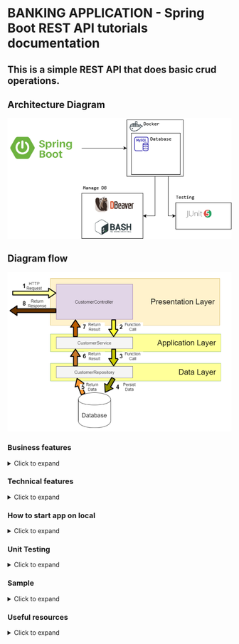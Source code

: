 # BANKING APPLICATION - Spring Boot REST API tutorials documentation

## This is a simple REST API that does basic crud operations.

## Architecture Diagram

![Image](./src/main/resources/architecture-diagram.drawio.png)

## Diagram flow

[![Image](./src/main/resources/3-layered-architecture.JPG)](https://medium.com/java-vault/layered-architecture-b2f4ebe8d587)

### Business features

<details>
<summary>Click to expand</summary><br>
  <ol>
    <li>Fetch all customers with pagination</li>
    <li>Get customer by account</li>
    <li>Search customers by field name, with pagination</li>
    <li>Create account for customers</li>
    <li>Update customers by account number</li>
    <li>Delete customer by account number</li>
    <li>Transfer credit from one acc number to another</li>
  </ol>

</details>

### Technical features

<details>
<summary>Click to expand</summary><br>

<ol>
<li><b>Jackson Annotations</b></li><br>

The Jackson JSON toolkit contains a set of Java annotations which you can use to influence how JSON is read into objects, or what JSON is generated from the objects. Click [HERE](http://tutorials.jenkov.com/java-json/jackson-annotations.html) for more information. <br>

<details><br>
<summary>Click to expand annotations example</summary>

<b>Creation timestamp</b>

Marks a property as the creation timestamp of the containing entity. The property value will be set to the current VM
date exactly once when saving the owning entity for the first time.

```
@CreationTimestamp
private Date createdAt;
```

<b>Update timestamp</b>
Marks a property as the update timestamp of the containing entity. The property value will be set to the current VM date
whenever the owning entity is updated

```
@UpdateTimestamp
private Date updatedAt;
```

<b>Know that entity having camelCase will mapped into db into under_score eg: </b>

```
birthDate -> birth_date in Database
```

<b>Arrange your order of json properties. Currently the id is at the bottom. we can bring this up by adding this at class level: </b>

```
@JsonPropertyOrder({"firstName","lastName"})
```

From this example, firstName will be at the most top followed by lastName

<b>Hide json property. You can hide certain property of json. let us hide lastName by this annotation in entity:</b>

```
@JsonIgnore
private String lastName;
```

<b> Rename json property. You can rename your json property name instead of using the default value based on variable name</b>

```
@JsonProperty("MyAwesomeFirstName")
private String firstName;
```

  </ul>
</details><br>
<li><b>Validations</b></li><br>

We assume that this is web-service where user can enter any field and value so a lot of validation is needed. Although most of the time validation will be done in front-end. Click [here](https://reflectoring.io/bean-validation-with-spring-boot/) for more information.

<li><b>Swagger Api</b></li><br>

An open source project used to generate the REST API documents for RESTful web services. It provides a user interface to access our RESTful web services via the web browser.

We have one class for this config to do all the necessary configurations there. Click [here](https://stackoverflow.com/questions/70043841/swagger-2-issue-spring-boot) for any issues faced. You can access it in JSON-based or UI-based. These two have their default url. You can, of course customize this.

JSON-based

    http://localhost:9090/v2/api-docs

UI-based

    http://localhost:9090/swagger-ui.html

<li><b>Scheduler</b></li><br>

Scheduling is a process of executing the tasks for the specific time period. Spring Boot provides a good support to write a scheduler on the Spring applications. You can set the interval using cron or time units eg

```
@Scheduled(fixedDelay = 1000)
@Scheduled(fixedRate = 1000)
@Scheduled(fixedDelay = 1000, initialDelay = 1000)
@Scheduled(cron = "0 15 10 15 * ?")
@Scheduled(cron = "0 15 10 15 * ?", zone = "Europe/Paris")
```

<details><br>
<summary>Click to expand Cron Expression</summary>

<b>Cron Expression</b><br>

It is always an advantage to know what your cron expression value is by using CronParser library

    <!-- https://mvnrepository.com/artifact/net.redhogs.cronparser/cron-parser-spring -->
    <dependency>
          <groupId>net.redhogs.cronparser</groupId>
          <artifactId>cron-parser-spring</artifactId>
          <version>3.5</version>
    </dependency>

Not sure what expression to use? Click [here](https://www.freeformatter.com/cron-expression-generator-quartz.html) to generate expression online
</details><br>

<li><b>Initializer</b></li><br>

How to run logic at the startup of a Spring application? There many ways to achieve this:

1. @PostConstruct Annotation
2. _InitializingBean_ Interface
3. _ApplicationListener_
4. _@Bean initMethod_ Attribute
5. Constructor Injection
6. _CommandLineRunner_
7. _ApplicationRunner_
8. Combining any combination above  

For simplicity we will use _CommandLineRunner_ for this project.  

Spring Boot provides a _CommandLineRunner_ interface with a callback _run()_ method. This method will be called after the Spring application context is instantiated. [More info](https://www.baeldung.com/spring-boot-console-app)

<li><b>Console appenders</b></li><br>

The console log can be customized to suit your preferences. we can customize the date format or what to display.

For quick setup, simply add this in your property:

    spring.main.banner-mode=off
    spring.output.ansi.enabled=ALWAYS
    logging.pattern.console=%clr(%d{yy-MM-dd E HH:mm:ss.SSS}){blue} %clr(%-5p) %clr(${PID}){faint} %clr(---){faint} %clr([%8.15t]){cyan} %clr(%-40.40logger{0}){blue} %clr(:){red} %clr(%m){faint}%n

Default console display:
![Image](./src/main/resources/before-customize-console.PNG)
Customized console display:
![Image](./src/main/resources/after-customize-console.PNG)

[More info](https://howtodoinjava.com/spring-boot2/logging/console-logging-configuration/)
[More info](https://docs.spring.io/spring-boot/docs/current/reference/html/features.html#features.logging)

<li><b>Spring boot custom banner</b></li><br>

Customize the default Spring Boot Banner. You can use images or plain text. To generate text,
use [ASCII Text Signature Generator](https://www.kammerl.de/ascii/AsciiSignature.php). Configure your image-based banner [here](https://www.baeldung.com/spring-boot-custom-banners). Color your text banner [here](https://www.baeldung.com/spring-boot-color-banner)

Result sample:
![Image](./src/main/resources/banner-sample.PNG)

<li><b>Global exception - @ControllerAdvice</b></li><br>

<details>
<summary>Click to expand</summary><br>
  <ul>
  <li><b>Intro</b></li>

During the software development process, it is inevitable to handle all kinds of exceptions. For me, at least half of
the time is spent dealing with all kinds of exceptions, so there will be a lot of try {...} catch {...} finally {...}
code blocks in the code, which not only has a lot of redundant code, but also affects the readability of the code.

  <li><b>So what is it?</b></li>

Spring consider exception handling a cross-cutting concern, thus it allows you to handle exceptions separately from the
rest of your code. This approach truly does work great with Spring!

Used for global error handling in the Spring MVC application. It also has full control over the body of the response and
the status code.

  <li><b>Types</b></li>

There are 2 types: <br>

  <ol>
  <li><b>Custom exception</b></li>

Where u throw yourself if it meets your condition and use GlobalExceptionHandler to
handle [HERE](https://stackoverflow.com/questions/67090406/throw-custom-exception-with-spring-data-rest)

  <li><b>Global exception</b></li>

Where it throws itself and u handle it using GlobalExceptionHandler

  </ol>

  <li><b>Benefits</b></li>

No cluttering of your code surrounding with try-catch blocks. This will result in cleaner and manageable code. You can have more meaningful error message

</ul>
</details><br>

 <li><b>Entity</b></li><br>

Entities in JPA are nothing but POJOs representing data that can be persisted to the database. An entity represents a table stored in a database. Every instance of an entity represents a row in the table. This will be in Employee.java

  <li><b>Prepopulate data</b></li><br>

We can add values in our table in data.sql in resources folder. This values will be added when Spring starts. In certain scenario you might not able able to populate thru this approach so you have to manually add values thru test cases.

This test case will be created under repository test folder, for the sake of Project Structure Best Practices. But first we need to create repository, then generate test case through it, run Spring, then run this test. [(More info)](https://youtu.be/Geq60OVyBPg?t=2422)


  <li><b>Handle data in DB when Spring Boot starts</b></li><br>

To retain the same data state everytime Spring boot starts, configure this in your application.properties:

```
spring.jpa.hibernate.ddl-auto=update
```

To reset or reload the data from script everytime Spring boot starts, configure this in your application.properties:

```
spring.jpa.hibernate.ddl-auto=create
```

[Source](https://www.baeldung.com/spring-boot-data-sql-and-schema-sql)

  </ol>
</details>

### How to start app on local

<details>
<summary>Click to expand</summary><br>

_We are using [MySql](https://www.mysql.com/) as our DB, [Docker](https://www.docker.com/) to run
DB, [Dbeaver](https://dbeaver.io/) to manage DB, and [Postman](https://www.postman.com/) to run requests_

  <ul>
    <li><b>Setting up DB using Docker</b></li><br>

We will create DB without having to manually create from RDBMS by utilising Spring JPA. Our table will look something like this:

[![Image](./src/main/resources/sql-table.png)](https://ipwithease.com/three-tier-architecture-in-application/)

Install docker in your windows. Once done, create an instance of MySql Docker image by running this commands:

```
docker run --detach --env MYSQL_ROOT_PASSWORD=root --env MYSQL_DATABASE=mydb --env MYSQL_PASSWORD=root --env MYSQL_USER=admin --name localhost --publish 3306:3306 mysql:8.0

docker run --name postgres-tutorial -e POSTGRES_PASSWORD=password -d -p 5432:5432 postgres
```

Once this is done, make sure you have the SQL file in your resources folder so Spring Boot can read the values and inserts into your DB when Spring Boot starts. So ensure this before starting your Spring Boot. Next we proced to verify the DB. There are 2 methods for this

  <li><b>Verify database (using docker container)</b></li><br>

Once Spring starts, let's check our database (thru docker container) to verify if table is created and data added. Make
sure the parameters entered is consistent with the variables used during docker creation.

Run mysql in cli using docker

```
docker exec -it localhost bash
```

Connect to mysql

```
mysql -u admin -proot;
```

Test

```
use mydb;
show tables;
desc customer;
select * from customer;
```

Stop & remove all running proceses

```
docker rm $(docker ps -a -q) -f
```

 <li><b>Verify database (using Dbeaver)</b></li><br>

Download Dbeaver [here](https://dbeaver.io/download/). Open and create new database connection.

Database input field:

```
mydb?allowPublicKeyRetrieval=true&useSSL=false&useLegacyDatetimeCode=false&serverTimezone=UTC
```

[![Image](./src/main/resources/dbeaver-setup.PNG)](https://ipwithease.com/three-tier-architecture-in-application/)

<li><b>Run requests using Postman</b></li><br>

[View Postman collection](./src/main/resources/banking-rest-api-tutorials.postman_collection.json)

  </ul>
</details>

### Unit Testing

<details>
<summary>Click to expand</summary><br>

<ul>
  <li><b>Introduction</b></li><br>

Unit test refers to the test of the most basic parts of an app -> A Unit. For REST application, we create test cases
starting from Repository layer, then Service layer, then Controller where the test focus on integrating different layers
of the application.

  <li><b>Code Coverage</b></li><br>

Code coverage describes the percentage of code covered by automated tests. in Eclipse we
use [EclEmma](https://www.eclemma.org/) which is a free Java code coverage tool for Eclipse. Coverage is measured by
percentage. Especially when working in enterprise, we must achieve atleast 50% total coverage

![Image](./src/main/resources/code-coverage.JPG)

To achieve a high % coverage, we need to test elements that has highest number of instruction. Also, to cover your
service class is highest priority.

  <li><b>Code quality</b></li><br>

[(SonarLint)](https://www.sonarlint.org/) is a Free and Open Source IDE extension that identifies and helps you fix
quality and security issues as you code. Like a spell checker, SonarLint squiggles flaws and provides real-time feedback
and clear remediation guidance to deliver clean code from the get-go.

  <li><b>Create test case</b></li><br>

If you are using IntelliJ, simply right-click on the repo file -> new -> Junit. This will automatically generate test
method. We will implement our test cases.


### Unit Test - Repository

<details>
<summary>Click to expand</summary><br>

In Repository, we dont need to test build-in methods of JPA. Only test your custom methods. Since we dont have one, lets
create one (using @Query). This query will count number of country in employee table. The result will have custom
fields (using projection)

  <ul>
    <li><b>Diagram</b></li>

[![Image](./src/main/resources/unit-test-repository.JPG)](https://ipwithease.com/three-tier-architecture-in-application/)

 <li><b>H2 database</b></li><br>

To test repository, we can run the query against H2 database simply we dont want to store the data during testing. This
can be easily done by copy-paste our main application.properties into the test folder and change the db url from mysql
to h2. Schema and data will be loaded from the main resources

  </ul>
</details>

### Unit Test - Service layer

<details>
<summary>Click to expand</summary><br>

Hardest unit to test.

  <ul>
    <li><b>Using Mock</b></li><br>

Since our repo is tested and works fine, we dont need to test the service class against repo but instead we will mock
it. Basically we don't want to test the real repository when we are testing the service because we know that repository
is tested and it works. So we can just mock its implementation inside of the service test.
The benefit that we get is that our unit test is now testing is fast as we don't have to bring up the database, create
table, insert a new student, drop the database, and all of that stuff that you've seen when we tested the repository
which we've done earlier. Therefore anywhere that we use the repository we just `mock` it.

[![Image](./src/main/resources/unit-test-service.JPG "Deploying Spring Boot Apps to AWS using Elastic Beanstalk")](https://www.tutorialspoint.com/mockito/mockito_junit_integration.htm)

Besides mocking the repository, we can mock basically anything and define what it reutrn, making our work easier and
faster [(more info)](https://visitmehere.wordpress.com/2019/06/07/mock-an-arraylist/). We also implement @InjectMocks
simply because Service layer need Repository
layer [(more info)](https://stackoverflow.com/questions/16467685/difference-between-mock-and-injectmocks).

  <li><b>Important</b></li><br>

You dont need to create any real objects at all. Just create mock of any instance, method, class, anything. The goal of
testing the service is to detach any real object as much as possible!

  </ul>
</details>

### Unit Test - Controller layer

<details>
<summary>Click to expand</summary><br>

Unlike the Service layer where we can mock everything, here we need to use real object for the response. From there we
will use JSONPath to match certain fields in your result set. If you are not familiar with it, you can
use [(JSONPath Online Evaluator)](https://jsonpath.com/) to play around with the expressions.

</details>
</ul>

</details>


### Sample

<details>
<summary>Click to expand</summary><br>
  <ul>
    <li><b>Sample</b></li>
  </ul>
</details>

### Useful resources

<details>
<summary>Click to expand</summary><br>

[How to map random fields](https://newbedev.com/spring-rest-partial-update-with-patch-method)  
[Javax validation](https://www.baeldung.com/javax-validation)  
[Retrieve validation message](https://stackoverflow.com/questions/2751603/how-to-get-error-text-in-controller-from-bindingresult)  
[Diff btwn javax.persistence & javax.validation and how to handle error from each validation](https://reflectoring.io/bean-validation-with-spring-boot/)  
[Create mock data](https://www.mockaroo.com/)  
[How to validate patch method using ValidatorFactory](https://stackoverflow.com/questions/56139024/how-to-automatically-add-bean-validation-when-partially-updating-patch-spring-bo)  
[Structuring Your Code](https://docs.spring.io/spring-boot/docs/current/reference/html/using.html#using.structuring-your-code)  
[If you have issue packaging to jar](https://stackoverflow.com/questions/35394885/lombok-not-compiling-in-maven)  
[Show query with values](https://stackoverflow.com/questions/46083329/no-converter-found-capable-of-converting-from-type-to-type)
[Custom fields using projection](https://stackoverflow.com/questions/1710476/how-to-print-a-query-string-with-parameter-values-when-using-hibernate
)
[Show query with values](https://stackoverflow.com/questions/46083329/no-converter-found-capable-of-converting-from-type-to-type)
[Create native query](https://stackoverflow.com/questions/58453768/variables-in-spring-data-jpa-native-query)

</details>
